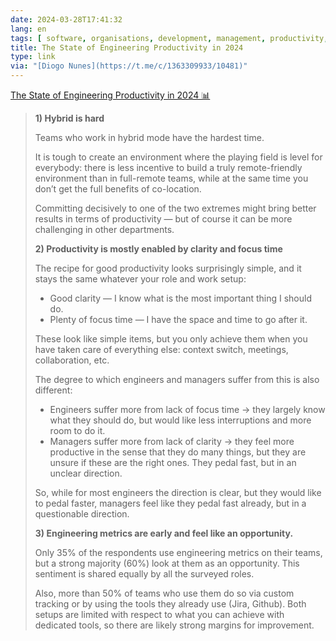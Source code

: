 ```yaml
---
date: 2024-03-28T17:41:32
lang: en
tags: [ software, organisations, development, management, productivity, onsite, hybrid, remote ]
title: The State of Engineering Productivity in 2024
type: link
via: "[Diogo Nunes](https://t.me/c/1363309933/10481)"
---
```


[The State of Engineering Productivity in 2024 📊](https://refactoring.fm/p/the-state-of-engineering-productivity)

> **1) Hybrid is hard**
>
> Teams who work in hybrid mode have the hardest time.
>
> It is tough to create an environment where the playing field is level for everybody: there is less incentive to build a truly remote-friendly environment than in full-remote teams, while at the same time you don’t get the full benefits of co-location.
>
> Committing decisively to one of the two extremes might bring better results in terms of productivity — but of course it can be more challenging in other departments.
>
> **2) Productivity is mostly enabled by clarity and focus time**
>
> The recipe for good productivity looks surprisingly simple, and it stays the same whatever your role and work setup:
>
> * Good clarity — I know what is the most important thing I should do.
> * Plenty of focus time — I have the space and time to go after it.
>
> These look like simple items, but you only achieve them when you have taken care of everything else: context switch, meetings, collaboration, etc.
>
> The degree to which engineers and managers suffer from this is also different:
>
> * Engineers suffer more from lack of focus time → they largely know what they should do, but would like less interruptions and more room to do it.
> * Managers suffer more from lack of clarity → they feel more productive in the sense that they do many things, but they are unsure if these are the right ones. They pedal fast, but in an unclear direction.
>
> So, while for most engineers the direction is clear, but they would like to pedal faster, managers feel like they pedal fast already, but in a questionable direction.
>
> **3) Engineering metrics are early and feel like an opportunity.**
>
> Only 35% of the respondents use engineering metrics on their teams, but a strong majority (60%) look at them as an opportunity. This sentiment is shared equally by all the surveyed roles.
>
> Also, more than 50% of teams who use them do so via custom tracking or by using the tools they already use (Jira, Github). Both setups are limited with respect to what you can achieve with dedicated tools, so there are likely strong margins for improvement.
